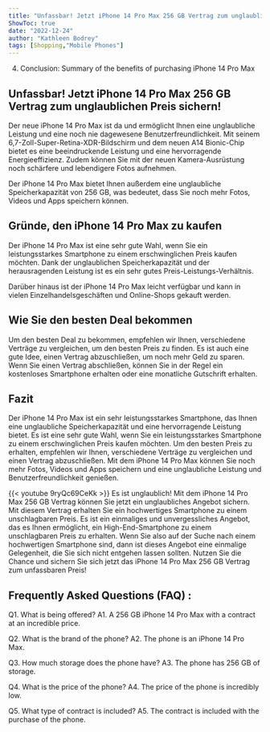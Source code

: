 ```yaml
---
title: "Unfassbar! Jetzt iPhone 14 Pro Max 256 GB Vertrag zum unglaublichen Preis sichern!"
ShowToc: true 
date: "2022-12-24"
author: "Kathleen Bodrey" 
tags: [Shopping,"Mobile Phones"]
---
```

4. Conclusion:  Summary of the benefits of purchasing iPhone 14 Pro Max

## Unfassbar! Jetzt iPhone 14 Pro Max 256 GB Vertrag zum unglaublichen Preis sichern!

Der neue iPhone 14 Pro Max ist da und ermöglicht Ihnen eine unglaubliche Leistung und eine noch nie dagewesene Benutzerfreundlichkeit. Mit seinem 6,7-Zoll-Super-Retina-XDR-Bildschirm und dem neuen A14 Bionic-Chip bietet es eine beeindruckende Leistung und eine hervorragende Energieeffizienz. Zudem können Sie mit der neuen Kamera-Ausrüstung noch schärfere und lebendigere Fotos aufnehmen.

Der iPhone 14 Pro Max bietet Ihnen außerdem eine unglaubliche Speicherkapazität von 256 GB, was bedeutet, dass Sie noch mehr Fotos, Videos und Apps speichern können.

## Gründe, den iPhone 14 Pro Max zu kaufen

Der iPhone 14 Pro Max ist eine sehr gute Wahl, wenn Sie ein leistungsstarkes Smartphone zu einem erschwinglichen Preis kaufen möchten. Dank der unglaublichen Speicherkapazität und der herausragenden Leistung ist es ein sehr gutes Preis-Leistungs-Verhältnis.

Darüber hinaus ist der iPhone 14 Pro Max leicht verfügbar und kann in vielen Einzelhandelsgeschäften und Online-Shops gekauft werden.

## Wie Sie den besten Deal bekommen

Um den besten Deal zu bekommen, empfehlen wir Ihnen, verschiedene Verträge zu vergleichen, um den besten Preis zu finden. Es ist auch eine gute Idee, einen Vertrag abzuschließen, um noch mehr Geld zu sparen. Wenn Sie einen Vertrag abschließen, können Sie in der Regel ein kostenloses Smartphone erhalten oder eine monatliche Gutschrift erhalten.

## Fazit

Der iPhone 14 Pro Max ist ein sehr leistungsstarkes Smartphone, das Ihnen eine unglaubliche Speicherkapazität und eine hervorragende Leistung bietet. Es ist eine sehr gute Wahl, wenn Sie ein leistungsstarkes Smartphone zu einem erschwinglichen Preis kaufen möchten. Um den besten Preis zu erhalten, empfehlen wir Ihnen, verschiedene Verträge zu vergleichen und einen Vertrag abzuschließen. Mit dem iPhone 14 Pro Max können Sie noch mehr Fotos, Videos und Apps speichern und eine unglaubliche Leistung und Benutzerfreundlichkeit genießen.

{{< youtube 9ryQc69CeKk >}} 
Es ist unglaublich! Mit dem iPhone 14 Pro Max 256 GB Vertrag können Sie jetzt ein unglaubliches Angebot sichern. Mit diesem Vertrag erhalten Sie ein hochwertiges Smartphone zu einem unschlagbaren Preis. Es ist ein einmaliges und unvergessliches Angebot, das es Ihnen ermöglicht, ein High-End-Smartphone zu einem unschlagbaren Preis zu erhalten. Wenn Sie also auf der Suche nach einem hochwertigen Smartphone sind, dann ist dieses Angebot eine einmalige Gelegenheit, die Sie sich nicht entgehen lassen sollten. Nutzen Sie die Chance und sichern Sie sich jetzt das iPhone 14 Pro Max 256 GB Vertrag zum unfassbaren Preis!

## Frequently Asked Questions (FAQ) :
Q1. What is being offered?
A1. A 256 GB iPhone 14 Pro Max with a contract at an incredible price.

Q2. What is the brand of the phone?
A2. The phone is an iPhone 14 Pro Max.

Q3. How much storage does the phone have?
A3. The phone has 256 GB of storage.

Q4. What is the price of the phone?
A4. The price of the phone is incredibly low.

Q5. What type of contract is included?
A5. The contract is included with the purchase of the phone.


